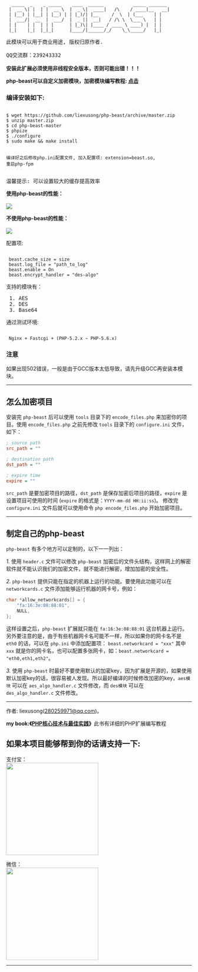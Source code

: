 <pre><code>
  _____  _    _ _____    ____  ______           _____ _______
 |  __ \| |  | |  __ \  |  _ \|  ____|   /\    / ____|__   __|
 | |__) | |__| | |__) | | |_)/| |__     /  \  | (___    | |
 |  ___/|  __  |  ___/  |  _ ||  __|   / /\ \  \___ \   | |
 | |    | |  | | |      | |_)\| |____ / ____ \ ____) |  | |
 |_|    |_|  |_|_|      |____/|______/_/    \_\_____/   |_|
</code></pre>

<pre>
此模块可以用于商业用途, 版权归原作者.<br/>
QQ交流群：239243332<br/>
<b>安装此扩展必须使用非线程安全版本，否则可能出错！！！</b>
</pre>

<b>php-beast可以自定义加密模块，加密模块编写教程: <a href="https://github.com/liexusong/php-beast/wiki/%E5%8A%A0%E5%AF%86%E6%A8%A1%E5%9D%97%E7%BC%96%E5%86%99%E6%95%99%E7%A8%8B">点击</a></b>

<h3>编译安装如下:</h3>
<pre><code>
$ wget https://github.com/liexusong/php-beast/archive/master.zip
$ unzip master.zip
$ cd php-beast-master
$ phpize
$ ./configure
$ sudo make && make install

编译好之后修改php.ini配置文件, 加入配置项: extension=beast.so, 重启php-fpm
</code></pre>

<pre>温馨提示: 可以设置较大的缓存提高效率</pre>

<p><b>使用php-beast的性能：</b><br/><br/>
<img src="http://git.oschina.net/liexusong/php-beast/raw/master/images/beast1.png?dir=0&filepath=images/beast1.png&oid=645b87003dada2eac4f1a9fcfd353aa0423f5711&sha=7ec2a0ddc7780b2bab538d9f49d8b262f1bc37b7" /></p>

<p><b>不使用php-beast的性能：</b><br/><br/>
<img src="http://git.oschina.net/liexusong/php-beast/raw/master/images/beast2.png?dir=0&filepath=images/beast2.png&oid=3f07cff6dca34b22d8933ab0ea1740a0e4f37e34&sha=7ec2a0ddc7780b2bab538d9f49d8b262f1bc37b7" /></p>

配置项:
<pre><code>
 beast.cache_size = size
 beast.log_file = "path_to_log"
 beast.enable = On
 beast.encrypt_handler = "des-algo"
</code></pre>

支持的模块有：
<pre>
 1. AES
 2. DES
 3. Base64
</pre>

通过测试环境:
<pre><code>
 Nginx + Fastcgi + (PHP-5.2.x ~ PHP-5.6.x)
</code></pre>

<h3>注意</h3>
如果出现502错误，一般是由于GCC版本太低导致，请先升级GCC再安装本模块。

------------------------------

## 怎么加密项目
安装完 `php-beast` 后可以使用 `tools` 目录下的 `encode_files.php` 来加密你的项目。使用 `encode_files.php` 之前先修改 `tools` 目录下的 `configure.ini` 文件，如下：
```ini
; source path
src_path = ""

; destination path
dst_path = ""

; expire time
expire = ""
```
`src_path` 是要加密项目的路径，`dst_path` 是保存加密后项目的路径，`expire` 是设置项目可使用的时间 (`expire` 的格式是：`YYYY-mm-dd HH:ii:ss`)。
修改完 `configure.ini` 文件后就可以使用命令 `php encode_files.php` 开始加密项目。

------------------------------

## 制定自己的php-beast

`php-beast` 有多个地方可以定制的，以下一一列出：

*1.* 使用 `header.c` 文件可以修改 `php-beast` 加密后的文件头结构，这样网上的解密软件就不能认识我们的加密文件，就不能进行解密，增加加密的安全性。

*2.* `php-beast` 提供只能在指定的机器上运行的功能。要使用此功能可以在 `networkcards.c` 文件添加能够运行机器的网卡号，例如：
```c
char *allow_networkcards[] = {
	"fa:16:3e:08:88:01",
    NULL,
};
```
这样设置之后，`php-beast` 扩展就只能在 `fa:16:3e:08:88:01` 这台机器上运行。另外要注意的是，由于有些机器网卡名可能不一样，所以如果你的网卡名不是 `eth0` 的话，可以在 `php.ini` 中添加配置项： `beast.networkcard = "xxx"` 其中 `xxx` 就是你的网卡名，也可以配置多张网卡，如：`beast.networkcard = "eth0,eth1,eth2"`。

*3.* 使用 `php-beast` 时最好不要使用默认的加密key，因为扩展是开源的，如果使用默认加密key的话，很容易被人发现。所以最好编译的时候修改加密的key，`aes模块` 可以在 `aes_algo_handler.c` 文件修改，而 `des模块` 可以在 `des_algo_handler.c` 文件修改。

------------------------------

作者: liexusong(280259971@qq.com)。

<b>my book:《<a href="http://book.jd.com/11123177.html">PHP核心技术与最佳实践</a>》</b>此书有详细的PHP扩展编写教程<br/>
## 如果本项目能够帮到你的话请支持一下:
<p>
支付宝：<br />
<img width="250" src="https://tfsimg.alipay.com/images/mobilecodec/T16NxhXe8lXXXXXXXX" /></p>
<p>
微信：<br />
<img width="250" src="http://git.oschina.net/liexusong/php-beast/raw/master/images/pay.jpg?dir=0&filepath=images%2Fpay.jpg&oid=324fa98d10ed5db5a1ac5e765ce12db5d65cebd5&sha=20e9e714be2695829883a4055815a94d753545ec" />
</p>

------------------------------
